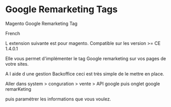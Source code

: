 # Google Remarketing Tags
Magento Google Remarketing Tag

French

L extension suivante est pour magento.
Compatible sur les version >= CE 1.4.0.1

Elle vous permet d'implémenter le tag Google remarketing sur vos pages de votre sites.

A l aide d une gestion Backoffice ceci est très simple de le mettre en place.

Aller dans system > conguration > vente > API google puis onglet google remarKeting

puis paramétrer les informations que vous voulez. 
